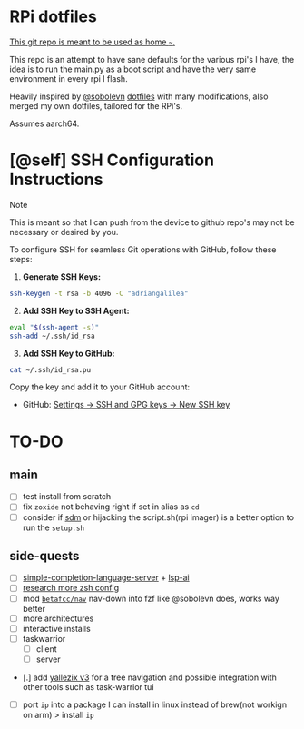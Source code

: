 # RPi dotfiles

[This git repo is meant to be used as home `~`.](https://drewdevault.com/2019/12/30/dotfiles.html)

This repo is an attempt to have sane defaults for the various rpi's I have, the idea is to run the main.py as a boot script and have the very same environment in every rpi I flash.

Heavily inspired by [@sobolevn](https://github.com/sobolevn) [dotfiles](https://github.com/sobolevn/dotfiles) with many modifications, also merged my own dotfiles, tailored for the RPi's.

Assumes aarch64.

# [@self] SSH Configuration Instructions

> [!NOTE]  
> This is meant so that I can push from the device to github repo's may not be necessary or desired by you.

To configure SSH for seamless Git operations with GitHub, follow these steps:

1. **Generate SSH Keys:**

```sh
ssh-keygen -t rsa -b 4096 -C "adriangalilea"
```

2. **Add SSH Key to SSH Agent:**

```sh
eval "$(ssh-agent -s)"
ssh-add ~/.ssh/id_rsa
```

3. **Add SSH Key to GitHub:**
  ```sh
  cat ~/.ssh/id_rsa.pu
  ```

   Copy the key and add it to your GitHub account:
   - GitHub: [Settings -> SSH and GPG keys -> New SSH key](https://github.com/settings/keys)

# TO-DO

## main

- [ ] test install from scratch
- [ ] fix `zoxide` not behaving right if set in alias as `cd` 
- [ ] consider if [sdm](https://github.com/gitbls/sdm) or hijacking the script.sh(rpi imager) is a better option to run the `setup.sh`
  
## side-quests 
- [ ] [simple-completion-language-server](https://github.com/estin/simple-completion-language-server) + [lsp-ai](https://github.com/SilasMarvin/lsp-ai)
- [ ] [research more zsh config](https://github.com/changs/slimzsh?tab=readme-ov-file#fasd)
- [ ] mod [`betafcc/nav`](https://github.com/betafcc/nav) nav-down into fzf like @sobolevn does, works way better
- [ ] more architectures
- [ ] interactive installs
- [ ] taskwarrior
  - [ ] client
  - [ ] server
- [.] add [yallezix v3](https://github.com/luccahuguet/zellij) for a tree navigation and possible integration with other tools such as task-warrior tui
- [ ] port `ip` into a package I can install in linux instead of brew(not workign on arm) > install `ip`
